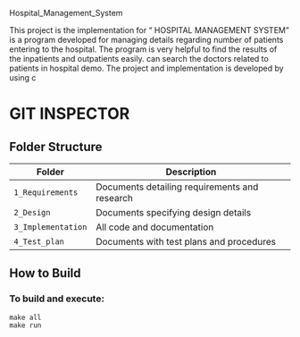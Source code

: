 Hospital_Management_System


This project is the implementation for “ HOSPITAL MANAGEMENT SYSTEM”  is a program developed for managing details regarding number of patients  entering to the hospital. The program is very helpful to find the results of the inpatients  and outpatients easily. can search the doctors related to patients in hospital demo. The project and implementation is developed by using c


# GIT INSPECTOR 



  


 
  ## Folder Structure
|Folder             | Description |
|-------------------| -----------------------------------------|
| `1_Requirements`   | Documents detailing requirements and research|
| `2_Design`         | Documents specifying design details|
| `3_Implementation` | All code and documentation|
| `4_Test_plan`      | Documents with test plans and procedures|
  
  
  
  ## How to Build
  
  
  ### To build and execute:
```
make all
make run
```

